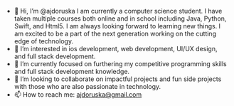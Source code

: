- 👋 Hi, I’m @ajdoruska I am currently a computer science student. I have taken multiple courses both online and in school including Java, Python, Swift, and Html5. I am always looking forward to learning new things. I am excited to be a part of the next generation working on the cutting edge of technology.
- 👀 I’m interested in ios development, web development, UI/UX design, and full stack development.
- 🌱 I’m currently focused on furthering my competitive programming skills and full stack development knowledge.
- 💞️ I’m looking to collaborate on impactful projects and fun side projects with those who are also passionate in technology.
- 📫 How to reach me: ajdoruska@gmail.com

<!---
ajdoruska/ajdoruska is a ✨ special ✨ repository because its `README.md` (this file) appears on your GitHub profile.
You can click the Preview link to take a look at your changes.
--->
